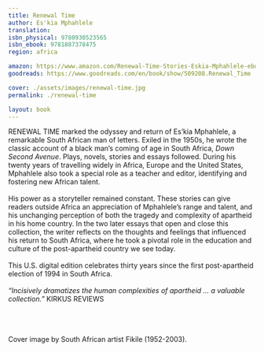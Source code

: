 ```yaml
---
title: Renewal Time
author: Es'kia Mphahlele
translation: 
isbn_physical: 9780930523565
isbn_ebook: 9781887378475
region: africa

amazon: https://www.amazon.com/Renewal-Time-Stories-Eskia-Mphahlele-ebook/dp/B0DD5F77G8/ref=sr_1_1?crid=2Z471AWIG9O7Y&dib=eyJ2IjoiMSJ9.z8LB3xiE-qpbbfWGkXVP-g.9soPm8MtP5Jl85LAu1AVTaTNsBUuhMf4Lc5_v9VNpUM&dib_tag=se&keywords=BOOKS+Mphahlele+Renewal+Time&qid=1732288491&sprefix=books+mphahlele+renewal+time%2Caps%2C159&sr=8-1
goodreads: https://www.goodreads.com/en/book/show/509208.Renewal_Time

cover: ./assets/images/renewal-time.jpg
permalink: ./renewal-time

layout: book
---
```

RENEWAL TIME marked the odyssey and return of Es’kia Mphahlele, a remarkable South African man of letters. Exiled in the 1950s, he wrote the classic account of a black man’s coming of age in South Africa, *Down Second Avenue*. Plays, novels, stories and essays followed. During his twenty years of travelling widely in Africa, Europe and the United States, Mphahlele also took a special role as a teacher and editor, identifying and fostering new African talent.
<br><br>
His power as a storyteller remained constant. These stories can give readers outside Africa an appreciation of Mphahlele’s range and talent, and his unchanging perception of both the tragedy and complexity of apartheid in his home country. In the two later essays that open and close this collection, the writer reflects on the thoughts and feelings that influenced his return to South Africa, where he took a pivotal role in the education and culture of the post-apartheid country we see today. 
 <br> <br>
This U.S. digital edition celebrates thirty years since the first post-apartheid election of 1994 in South Africa.
<br> <br>
*“Incisively dramatizes the human complexities of apartheid … a valuable collection.”*  KIRKUS REVIEWS
<br> <br>

<br><br>
Cover image by South African artist Fikile (1952-2003).

